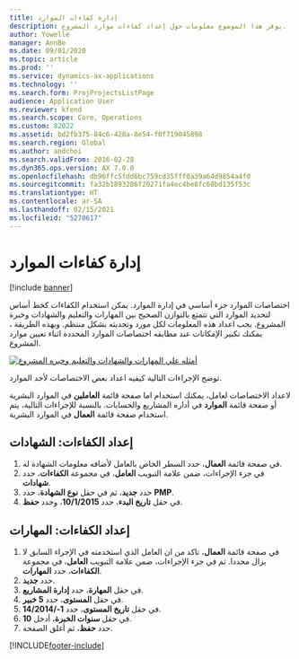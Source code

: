 ```yaml
---
title: إدارة كفاءات الموارد
description: يوفر هذا الموضوع معلومات حول إعداد كفاءات موارد المشروع.
author: Yowelle
manager: AnnBe
ms.date: 09/01/2020
ms.topic: article
ms.prod: ''
ms.service: dynamics-ax-applications
ms.technology: ''
ms.search.form: ProjProjectsListPage
audience: Application User
ms.reviewer: kfend
ms.search.scope: Core, Operations
ms.custom: 82022
ms.assetid: bd2fb375-84c6-428a-8e54-f0f719045898
ms.search.region: Global
ms.author: andchoi
ms.search.validFrom: 2016-02-28
ms.dyn365.ops.version: AX 7.0.0
ms.openlocfilehash: db96ffc5fdd6bc759cd35fff0a39a64d9854a4f0
ms.sourcegitcommit: fa32b1893286f20271fa4ec4be8fc68bd135f53c
ms.translationtype: HT
ms.contentlocale: ar-SA
ms.lasthandoff: 02/15/2021
ms.locfileid: "5270617"
---
```

# <a name="manage-resource-competencies"></a>إدارة كفاءات الموارد

[!include [banner](../includes/banner.md)]

اختصاصات الموارد جزء أساسي في إدارة الموارد. يمكن استخدام الكفاءات كخط أساس لتحديد الموارد التي تتمتع بالتوازن الصحيح بين المهارات والتعليم والشهادات وخبرة المشروع. يجب اعداد هذه المعلومات لكل مورد وتحديثه بشكل منتظم. وبهذه الطريقة ، يمكنك تكبير الإمكانات عند مطابقه اختصاصات الموارد المحددة اثناء تعيين موارد المشروع.

[![أمثله علي المهارات والشهادات والتعليم وخبره المشروع](./media/projectresourcing06-1024x383.jpg)](./media/projectresourcing06.jpg)

توضح الإجراءات التالية كيفيه اعداد بعض الاختصاصات لأحد الموارد.

لاعداد الاختصاصات لعامل، يمكنك استخدام اما صفحة قائمة **العاملين** في الموارد البشرية أو صفحة قائمة **الموارد** في أداره المشاريع والحسابات. بالنسبة للإجراءات التالية، يتم استخدام صفحة قائمة **العمال** في الموارد البشرية.

## <a name="set-up-competencies-certificates"></a>إعداد الكفاءات: الشهادات

1. في صفحة قائمة **العمال**، حدد السطر الخاص بالعامل لأضافه معلومات الشهادة له.
2. في جزء الإجراءات، ضمن علامة التبويب **العامل**، في مجموعة **الكفاءات**، حدد **شهادات**.
3. حدد **جديد**، ثم في حقل **نوع الشهادة**، حدد **PMP**.
4. في حقل **تاريخ البدء**، حدد **10/1/2015**، وحدد **حفظ**.

## <a name="set-up-competencies-skills"></a>إعداد الكفاءات: المهارات

1. في صفحة قائمة **العمال**، تاكد من ان العامل الذي استخدمته في الإجراء السابق لا يزال محددا. ثم في جزء الإجراءات، ضمن علامة التبويب **العامل**، في مجموعة **الكفاءات**، حدد **المهارات**.
2. حدد **جديد**.
3. في حقل **المهارة**، حدد **إدارة المشاريع**.
4. في حقل **المستوى**، حدد **5 خبير**.
5. في حقل **تاريخ المستوى**، حدد **1-/14/2014**.
6. في حقل **سنوات الخبرة**، أدخل **10**.
7. حدد **حفظ**، ثم أغلق الصفحة.


[!INCLUDE[footer-include](../includes/footer-banner.md)]
